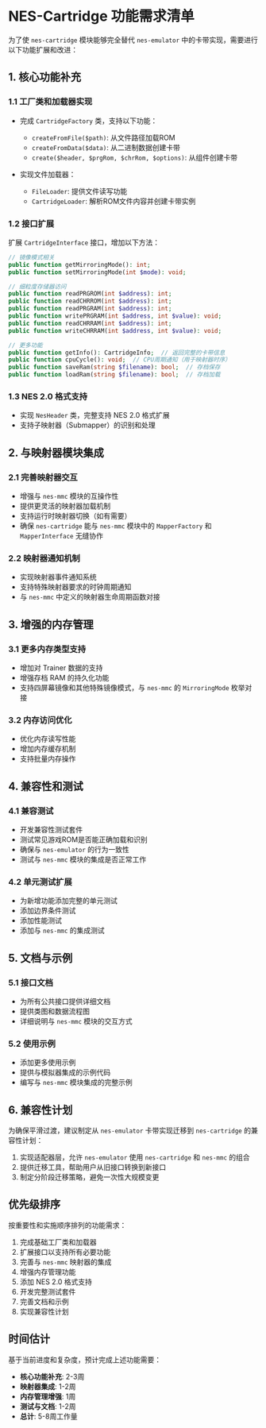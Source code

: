 # NES-Cartridge 功能需求清单

为了使 `nes-cartridge` 模块能够完全替代 `nes-emulator` 中的卡带实现，需要进行以下功能扩展和改进：

## 1. 核心功能补充

### 1.1 工厂类和加载器实现

- 完成 `CartridgeFactory` 类，支持以下功能：
  - `createFromFile($path)`: 从文件路径加载ROM
  - `createFromData($data)`: 从二进制数据创建卡带
  - `create($header, $prgRom, $chrRom, $options)`: 从组件创建卡带

- 实现文件加载器：
  - `FileLoader`: 提供文件读写功能
  - `CartridgeLoader`: 解析ROM文件内容并创建卡带实例

### 1.2 接口扩展

扩展 `CartridgeInterface` 接口，增加以下方法：

```php
// 镜像模式相关
public function getMirroringMode(): int;
public function setMirroringMode(int $mode): void;

// 细粒度存储器访问
public function readPRGROM(int $address): int;
public function readCHRROM(int $address): int;
public function readPRGRAM(int $address): int;
public function writePRGRAM(int $address, int $value): void;
public function readCHRRAM(int $address): int;
public function writeCHRRAM(int $address, int $value): void;

// 更多功能
public function getInfo(): CartridgeInfo;  // 返回完整的卡带信息
public function cpuCycle(): void;  // CPU周期通知（用于映射器时序）
public function saveRam(string $filename): bool;  // 存档保存
public function loadRam(string $filename): bool;  // 存档加载
```

### 1.3 NES 2.0 格式支持

- 实现 `NesHeader` 类，完整支持 NES 2.0 格式扩展
- 支持子映射器（Submapper）的识别和处理

## 2. 与映射器模块集成

### 2.1 完善映射器交互

- 增强与 `nes-mmc` 模块的互操作性
- 提供更灵活的映射器加载机制
- 支持运行时映射器切换（如有需要）
- 确保 `nes-cartridge` 能与 `nes-mmc` 模块中的 `MapperFactory` 和 `MapperInterface` 无缝协作

### 2.2 映射器通知机制

- 实现映射器事件通知系统
- 支持特殊映射器要求的时钟周期通知
- 与 `nes-mmc` 中定义的映射器生命周期函数对接

## 3. 增强的内存管理

### 3.1 更多内存类型支持

- 增加对 Trainer 数据的支持
- 增强存档 RAM 的持久化功能
- 支持四屏幕镜像和其他特殊镜像模式，与 `nes-mmc` 的 `MirroringMode` 枚举对接

### 3.2 内存访问优化

- 优化内存读写性能
- 增加内存缓存机制
- 支持批量内存操作

## 4. 兼容性和测试

### 4.1 兼容测试

- 开发兼容性测试套件
- 测试常见游戏ROM是否能正确加载和识别
- 确保与 `nes-emulator` 的行为一致性
- 测试与 `nes-mmc` 模块的集成是否正常工作

### 4.2 单元测试扩展

- 为新增功能添加完整的单元测试
- 添加边界条件测试
- 添加性能测试
- 添加与 `nes-mmc` 的集成测试

## 5. 文档与示例

### 5.1 接口文档

- 为所有公共接口提供详细文档
- 提供类图和数据流程图
- 详细说明与 `nes-mmc` 模块的交互方式

### 5.2 使用示例

- 添加更多使用示例
- 提供与模拟器集成的示例代码
- 编写与 `nes-mmc` 模块集成的完整示例

## 6. 兼容性计划

为确保平滑过渡，建议制定从 `nes-emulator` 卡带实现迁移到 `nes-cartridge` 的兼容性计划：

1. 实现适配器层，允许 `nes-emulator` 使用 `nes-cartridge` 和 `nes-mmc` 的组合
2. 提供迁移工具，帮助用户从旧接口转换到新接口
3. 制定分阶段迁移策略，避免一次性大规模变更

## 优先级排序

按重要性和实施顺序排列的功能需求：

1. 完成基础工厂类和加载器
2. 扩展接口以支持所有必要功能  
3. 完善与 `nes-mmc` 映射器的集成
4. 增强内存管理功能
5. 添加 NES 2.0 格式支持
6. 开发完整测试套件
7. 完善文档和示例
8. 实现兼容性计划

## 时间估计

基于当前进度和复杂度，预计完成上述功能需要：

- **核心功能补充**: 2-3周
- **映射器集成**: 1-2周
- **内存管理增强**: 1周
- **测试与文档**: 1-2周
- **总计**: 5-8周工作量
